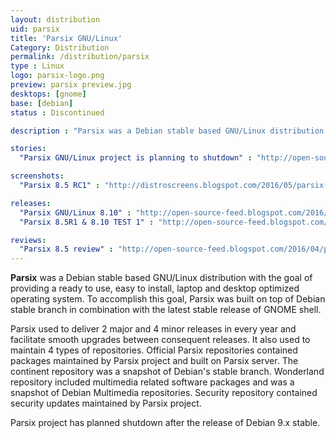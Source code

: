 ```yaml
---
layout: distribution
uid: parsix
title: 'Parsix GNU/Linux'
Category: Distribution
permalink: /distribution/parsix
type : Linux
logo: parsix-logo.png
preview: parsix preview.jpg
desktops: [gnome]
base: [debian]
status : Discontinued

description : "Parsix was a Debian stable based GNU/Linux distribution with the goal of providing a ready to use, easy to install, laptop and desktop optimized operating system"

stories:
  "Parsix GNU/Linux project is planning to shutdown" : "http://open-source-feed.blogspot.com/2017/05/parsix-gnulinux-project-is-planning-to.html"

screenshots:
  "Parsix 8.5 RC1" : "http://distroscreens.blogspot.com/2016/05/parsix-gnulinux-85r1-screenshots.html"

releases:
  "Parsix GNU/Linux 8.10" : "http://open-source-feed.blogspot.com/2016/07/parsix-gnulinux-810-released.html"
  "Parsix 8.5R1 & 8.10 TEST 1" : "http://open-source-feed.blogspot.com/2016/05/parsix-gnulinux-85r1-and-810-test-1-are.html"

reviews:
  "Parsix 8.5 review" : "http://open-source-feed.blogspot.com/2016/04/parsix-gnulinux-85-review.html"
---
```


**Parsix** was a Debian stable based GNU/Linux distribution with the goal of providing a ready to use, easy to install, laptop and desktop optimized operating system. To accomplish this goal, Parsix was built on top of Debian stable branch in combination with the latest stable release of GNOME shell.

Parsix used to deliver 2 major and 4 minor releases in every year and facilitate smooth upgrades between consequent releases. It also used to maintain 4 types of repositories. Official Parsix repositories contained packages maintained by Parsix project and built on Parsix server. The continent repository was a snapshot of Debian's stable branch. Wonderland repository included multimedia related software packages and was a snapshot of Debian Multimedia repositories. Security repository contained security updates maintained by Parsix project.

Parsix project has planned shutdown after the release of Debian 9.x stable.